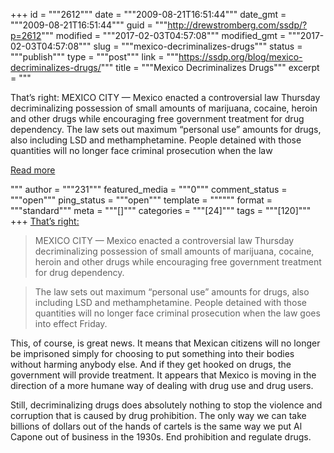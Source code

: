 +++
id = """2612"""
date = """2009-08-21T16:51:44"""
date_gmt = """2009-08-21T16:51:44"""
guid = """http://drewstromberg.com/ssdp/?p=2612"""
modified = """2017-02-03T04:57:08"""
modified_gmt = """2017-02-03T04:57:08"""
slug = """mexico-decriminalizes-drugs"""
status = """publish"""
type = """post"""
link = """https://ssdp.org/blog/mexico-decriminalizes-drugs/"""
title = """Mexico Decriminalizes Drugs"""
excerpt = """<p>That&#8217;s right: MEXICO CITY — Mexico enacted a controversial law Thursday decriminalizing possession of small amounts of marijuana, cocaine, heroin and other drugs while encouraging free government treatment for drug dependency. The law sets out maximum &#8220;personal use&#8221; amounts for drugs, also including LSD and methamphetamine. People detained with those quantities will no longer face criminal prosecution when the law</p>
<div class="h10"></div>
<p><a class="more-link2 flat" href="https://ssdp.org/blog/mexico-decriminalizes-drugs/">Read more</a></p>
"""
author = """231"""
featured_media = """0"""
comment_status = """open"""
ping_status = """open"""
template = """"""
format = """standard"""
meta = """[]"""
categories = """[24]"""
tags = """[120]"""
+++
<a href="http://www.google.com/hostednews/ap/article/ALeqM5iP1GlMCOzYSi8kbAUY1lLDdqc4vAD9A70MDO0">That&#8217;s right:</a>
<blockquote>MEXICO CITY — Mexico enacted a controversial law Thursday decriminalizing possession of small amounts of marijuana, cocaine, heroin and other drugs while encouraging free government treatment for drug dependency.</blockquote>
<blockquote>The law sets out maximum &#8220;personal use&#8221; amounts for drugs, also including LSD and methamphetamine. People detained with those quantities will no longer face criminal prosecution when the law goes into effect Friday.</blockquote>
This, of course, is great news. It means that Mexican citizens will no longer be imprisoned simply for choosing to put something into their bodies without harming anybody else. And if they get hooked on drugs, the government will provide treatment. It appears that Mexico is moving in the direction of a more humane way of dealing with drug use and drug users.

Still, decriminalizing drugs does absolutely nothing to stop the violence and corruption that is caused by drug prohibition. The only way we can take billions of dollars out of the hands of cartels is the same way we put Al Capone out of business in the 1930s. End prohibition and regulate drugs.
